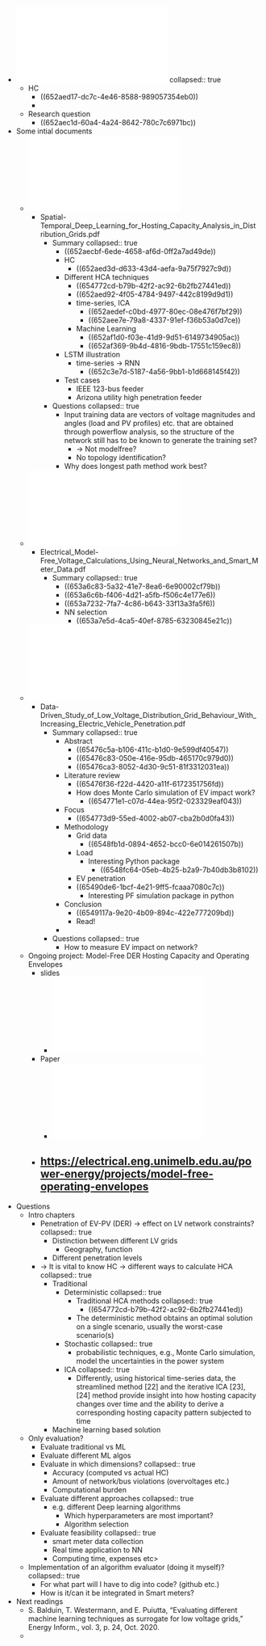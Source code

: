 - ![Thesis Proposal Master Energ1.pdf](../assets/Thesis_Proposal_Master_Energ1_1697311749137_0.pdf)
  collapsed:: true
	- HC
		- ((652aed17-dc7c-4e46-8588-989057354eb0))
		-
	- Research question
		- ((652aec1d-60a4-4a24-8642-780c7c6971bc))
- Some intial documents
	- ![Spatial-Temporal_Deep_Learning_for_Hosting_Capacity_Analysis_in_Distribution_Grids.pdf](../assets/Spatial-Temporal_Deep_Learning_for_Hosting_Capacity_Analysis_in_Distribution_Grids_1697311871893_0.pdf)
		- Spatial-Temporal_Deep_Learning_for_Hosting_Capacity_Analysis_in_Distribution_Grids.pdf
			- Summary
			  collapsed:: true
				- ((652aecbf-6ede-4658-af6d-0ff2a7ad49de))
				- HC
					- ((652aed3d-d633-43d4-aefa-9a75f7927c9d))
				- Different HCA techniques
					- ((654772cd-b79b-42f2-ac92-6b2fb27441ed))
					- ((652aed92-4f05-4784-9497-442c8199d9d1))
					- time-series, ICA
						- ((652aedef-c0bd-4977-80ec-08e476f7bf29))
						- ((652aee7e-79a8-4337-91ef-f36b53a0d7ce))
					- Machine Learning
						- ((652af1d0-f03e-41d9-9d51-6149734905ac))
						- ((652af369-9b4d-4816-9bdb-17551c159ec8))
				- LSTM illustration
					- time-series -> RNN
						- ((652c3e7d-5187-4a56-9bb1-b1d668145f42))
				- Test cases
					- IEEE 123-bus feeder
					- Arizona utility high penetration feeder
			- Questions
			  collapsed:: true
				- Input training data are vectors of voltage magnitudes and angles (load and PV profiles) etc. that are obtained through powerflow analysis, so the structure of the network still has to be known to generate the training set?
					- -> Not modelfree?
					- No topology identification?
				- Why does longest path method work best?
	- ![Electrical_Model-Free_Voltage_Calculations_Using_Neural_Networks_and_Smart_Meter_Data.pdf](../assets/Electrical_Model-Free_Voltage_Calculations_Using_Neural_Networks_and_Smart_Meter_Data_1697314312902_0.pdf)
		- Electrical_Model-Free_Voltage_Calculations_Using_Neural_Networks_and_Smart_Meter_Data.pdf
			- Summary
			  collapsed:: true
				- ((653a6c83-5a32-41e7-8ea6-6e90002cf79b))
				- ((653a6c6b-f406-4d21-a5fb-f506c4e177e6))
				- ((653a7232-7fa7-4c86-b643-33f13a3fa5f6))
				- NN selection
					- ((653a7e5d-4ca5-40ef-8785-63230845e21c))
	- ![Data-Driven_Study_of_Low_Voltage_Distribution_Grid_Behaviour_With_Increasing_Electric_Vehicle_Penetration.pdf](../assets/Data-Driven_Study_of_Low_Voltage_Distribution_Grid_Behaviour_With_Increasing_Electric_Vehicle_Penetration_1699179106790_0.pdf)
		- Data-Driven_Study_of_Low_Voltage_Distribution_Grid_Behaviour_With_Increasing_Electric_Vehicle_Penetration.pdf
			- Summary
			  collapsed:: true
				- Abstract
					- ((65476c5a-b106-411c-b1d0-9e599df40547))
					- ((65476c83-050e-416e-95db-465170c979d0))
					- ((65476ca3-8052-4d30-9c51-81f3312031ea))
				- Literature review
					- ((65476f36-f22d-4420-a11f-6172351756fd))
					- How does Monte Carlo simulation of EV impact work?
						- ((654771e1-c07d-44ea-95f2-023329eaf043))
				- Focus
					- ((654773d9-55ed-4002-ab07-cba2b0d0fa43))
				- Methodology
					- Grid data
						- ((6548fb1d-0894-4652-bcc0-6e014261507b))
					- Load
						- Interesting Python package
							- ((6548fc64-05eb-4b25-b2a9-7b40db3b8102))
					- EV penetration
					- ((65490de6-1bcf-4e21-9ff5-fcaaa7080c7c))
						- Interesting PF simulation package in python
				- Conclusion
					- ((6549117a-9e20-4b09-894c-422e777209bd))
					- Read!
				-
			- Questions
			  collapsed:: true
				- How to measure EV impact on network?
	- Ongoing project: Model-Free DER Hosting Capacity and Operating Envelopes
		- slides
			- ![UoM-C4NET-Model-FreeDERHCandOEsProjectUpdate-Final.pdf](../assets/UoM-C4NET-Model-FreeDERHCandOEsProjectUpdate-Final_1699287628166_0.pdf)
		- Paper
			- ![2023CIGRECairns-Michael-Vincenzo-Nando-Tansu-Chris-Peter-Kenneth-John-FromModel-DriventoModel-Free-RG.pdf](../assets/2023CIGRECairns-Michael-Vincenzo-Nando-Tansu-Chris-Peter-Kenneth-John-FromModel-DriventoModel-Free-RG_1699287855974_0.pdf)
		- https://electrical.eng.unimelb.edu.au/power-energy/projects/model-free-operating-envelopes
			-
- Questions
	- Intro chapters
		- Penetration of EV-PV (DER) -> effect on LV network constraints?
		  collapsed:: true
			- Distinction between different LV grids
				- Geography, function
			- Different penetration levels
		- -> It is vital to know HC -> different ways to calculate HCA
		  collapsed:: true
			- Traditional
				- Deterministic
				  collapsed:: true
					- Traditional HCA methods
					  collapsed:: true
						- ((654772cd-b79b-42f2-ac92-6b2fb27441ed))
					- The deterministic method obtains an optimal solution on a single scenario, usually the worst-case scenario(s)
				- Stochastic
				  collapsed:: true
					- probabilistic techniques, e.g., Monte Carlo simulation, model the uncertainties in the power system
				- ICA
				  collapsed:: true
					- Differently, using historical time-series data, the streamlined method [22] and the iterative ICA [23], [24] method provide insight into how hosting capacity changes over time and the ability to derive a corresponding hosting capacity pattern subjected to time
			- Machine learning based solution
	- Only evaluation?
		- Evaluate traditional vs ML
		- Evaluate different ML algos
		- Evaluate in which dimensions?
		  collapsed:: true
			- Accuracy (computed vs actual HC)
			- Amount of network/bus violations (overvoltages etc.)
			- Computational burden
		- Evaluate different approaches
		  collapsed:: true
			- e.g. different Deep learning algorithms
				- Which hyperparameters are most important?
				- Algorithm selection
		- Evaluate feasibility
		  collapsed:: true
			- smart meter data collection
			- Real time application to NN
			- Computing time, expenses etc>
	- Implementation of an algorithm evaluator (doing it myself)?
	  collapsed:: true
		- For what part will I have to dig into code? (github etc.)
		- How is it/can it be integrated in Smart meters?
- Next readings
	- S. Balduin, T. Westermann, and E. Puiutta, “Evaluating different machine learning techniques as surrogate for low voltage grids,” Energy Inform., vol. 3, p. 24, Oct. 2020.
	-